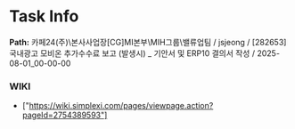 # Task Info

**Path:** 카페24(주)\본사사업장\[CG]MI본부\MIH그룹\밸류업팀 / jsjeong / [282653] 국내광고 모비온 추가수수료 보고 (발생시) _ 기안서 및 ERP10 결의서 작성 / 2025-08-01_00-00-00

### WIKI
- ["https://wiki.simplexi.com/pages/viewpage.action?pageId=2754389593"]

